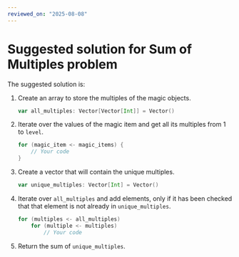 ```yaml
---
reviewed_on: "2025-08-08"
---
```


# Suggested solution for Sum of Multiples problem

The suggested solution is:

1. Create an array to store the multiples of the magic objects.

	```scala
	var all_multiples: Vector[Vector[Int]] = Vector()
	```

2. Iterate over the values of the magic item and get all its multiples from $1$ to `level`.

	```scala
	for (magic_item <- magic_items) {
		// Your code
	}
	```

3. Create a vector that will contain the unique multiples.

	```scala
	var unique_multiples: Vector[Int] = Vector()
	```

4. Iterate over `all_multiples` and add elements, only if it has been checked that that element is not already in `unique_multiples`.

	```scala
	for (multiples <- all_multiples)
		for (multiple <- multiples)
			// Your code
	```

5. Return the sum of `unique_multiples`.

